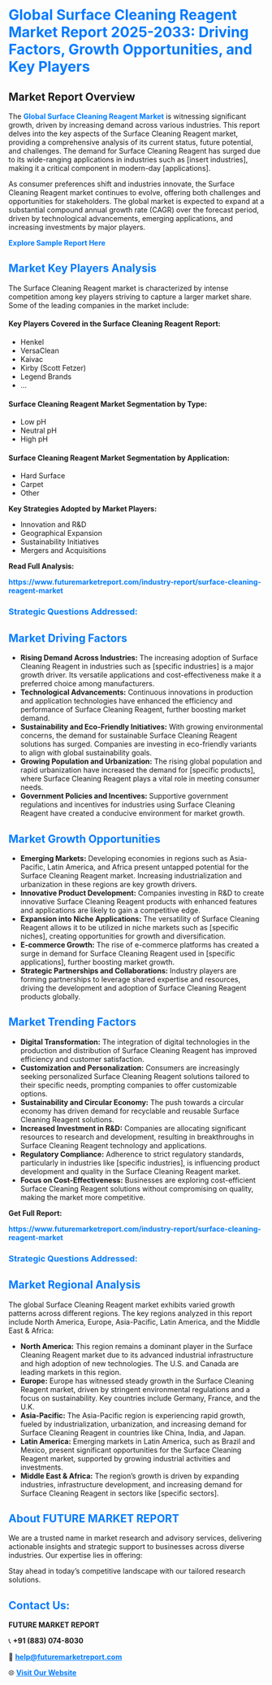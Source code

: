 <h1 style="color: #007BFF;">Global Surface Cleaning Reagent Market Report 2025-2033: Driving Factors, Growth Opportunities, and Key Players</h1>

<section id="overview">
<h2>Market Report Overview</h2>
<p>The <a href="https://www.futuremarketreport.com/industry-report/surface-cleaning-reagent-market" style="color: #007BFF; text-decoration: none;"><strong>Global Surface Cleaning Reagent Market</strong></a> is witnessing significant growth, driven by increasing demand across various industries. This report delves into the key aspects of the Surface Cleaning Reagent market, providing a comprehensive analysis of its current status, future potential, and challenges. The demand for Surface Cleaning Reagent has surged due to its wide-ranging applications in industries such as [insert industries], making it a critical component in modern-day [applications].</p>
<p>As consumer preferences shift and industries innovate, the Surface Cleaning Reagent market continues to evolve, offering both challenges and opportunities for stakeholders. The global market is expected to expand at a substantial compound annual growth rate (CAGR) over the forecast period, driven by technological advancements, emerging applications, and increasing investments by major players.</p>
</section>

<section id="overview">
<p><a href="https://www.futuremarketreport.com/request-sample/reportId=105117" style="color: #007BFF; text-decoration: none;"><strong>Explore Sample Report Here</strong></a></p>
</section>

<section id="key-players">
<h2 style="color: #007BFF;">Market Key Players Analysis</h2>
<p>The Surface Cleaning Reagent market is characterized by intense competition among key players striving to capture a larger market share. Some of the leading companies in the market include:</p>
<h4>Key Players Covered in the Surface Cleaning Reagent Report:</h4>
<ul><li>Henkel</li><li>VersaClean</li><li>Kaivac</li><li>Kirby (Scott Fetzer)</li><li>Legend Brands</li><li>...</li></ul>
<h4>Surface Cleaning Reagent Market Segmentation by Type:</h4>
<ul><li>Low pH</li><li>Neutral pH</li><li>High pH</li></ul>

<h4>Surface Cleaning Reagent Market Segmentation by Application:</h4>
<ul><li>Hard Surface</li><li>Carpet</li><li>Other</li></ul>
<p><strong>Key Strategies Adopted by Market Players:</strong></p>
<ul>
<li>Innovation and R&D</li>
<li>Geographical Expansion</li>
<li>Sustainability Initiatives</li>
<li>Mergers and Acquisitions</li>
</ul>
</section>

<section>
<p><strong>Read Full Analysis: </strong></p><a href="https://www.futuremarketreport.com/industry-report/surface-cleaning-reagent-market" style="color: #007BFF; text-decoration: none;"><strong>https://www.futuremarketreport.com/industry-report/surface-cleaning-reagent-market</strong></a>
<h3 style="color: #007BFF;">Strategic Questions Addressed:</h3>
</section>

<section id="driving-factors">
<h2 style="color: #007BFF;">Market Driving Factors</h2>
<ul>
<li><strong>Rising Demand Across Industries:</strong> The increasing adoption of Surface Cleaning Reagent in industries such as [specific industries] is a major growth driver. Its versatile applications and cost-effectiveness make it a preferred choice among manufacturers.</li>
<li><strong>Technological Advancements:</strong> Continuous innovations in production and application technologies have enhanced the efficiency and performance of Surface Cleaning Reagent, further boosting market demand.</li>
<li><strong>Sustainability and Eco-Friendly Initiatives:</strong> With growing environmental concerns, the demand for sustainable Surface Cleaning Reagent solutions has surged. Companies are investing in eco-friendly variants to align with global sustainability goals.</li>
<li><strong>Growing Population and Urbanization:</strong> The rising global population and rapid urbanization have increased the demand for [specific products], where Surface Cleaning Reagent plays a vital role in meeting consumer needs.</li>
<li><strong>Government Policies and Incentives:</strong> Supportive government regulations and incentives for industries using Surface Cleaning Reagent have created a conducive environment for market growth.</li>
</ul>
</section>

<section id="growth-opportunities">
<h2 style="color: #007BFF;">Market Growth Opportunities</h2>
<ul>
<li><strong>Emerging Markets:</strong> Developing economies in regions such as Asia-Pacific, Latin America, and Africa present untapped potential for the Surface Cleaning Reagent market. Increasing industrialization and urbanization in these regions are key growth drivers.</li>
<li><strong>Innovative Product Development:</strong> Companies investing in R&D to create innovative Surface Cleaning Reagent products with enhanced features and applications are likely to gain a competitive edge.</li>
<li><strong>Expansion into Niche Applications:</strong> The versatility of Surface Cleaning Reagent allows it to be utilized in niche markets such as [specific niches], creating opportunities for growth and diversification.</li>
<li><strong>E-commerce Growth:</strong> The rise of e-commerce platforms has created a surge in demand for Surface Cleaning Reagent used in [specific applications], further boosting market growth.</li>
<li><strong>Strategic Partnerships and Collaborations:</strong> Industry players are forming partnerships to leverage shared expertise and resources, driving the development and adoption of Surface Cleaning Reagent products globally.</li>
</ul>
</section>

<section id="trending-factors">
<h2 style="color: #007BFF;">Market Trending Factors</h2>
<ul>
<li><strong>Digital Transformation:</strong> The integration of digital technologies in the production and distribution of Surface Cleaning Reagent has improved efficiency and customer satisfaction.</li>
<li><strong>Customization and Personalization:</strong> Consumers are increasingly seeking personalized Surface Cleaning Reagent solutions tailored to their specific needs, prompting companies to offer customizable options.</li>
<li><strong>Sustainability and Circular Economy:</strong> The push towards a circular economy has driven demand for recyclable and reusable Surface Cleaning Reagent solutions.</li>
<li><strong>Increased Investment in R&D:</strong> Companies are allocating significant resources to research and development, resulting in breakthroughs in Surface Cleaning Reagent technology and applications.</li>
<li><strong>Regulatory Compliance:</strong> Adherence to strict regulatory standards, particularly in industries like [specific industries], is influencing product development and quality in the Surface Cleaning Reagent market.</li>
<li><strong>Focus on Cost-Effectiveness:</strong> Businesses are exploring cost-efficient Surface Cleaning Reagent solutions without compromising on quality, making the market more competitive.</li>
</ul>
</section>

<section>
<p><strong>Get Full Report: </strong></p><a href="https://www.futuremarketreport.com/industry-report/surface-cleaning-reagent-market" style="color: #007BFF; text-decoration: none;"><strong>https://www.futuremarketreport.com/industry-report/surface-cleaning-reagent-market</strong></a>
<h3 style="color: #007BFF;">Strategic Questions Addressed:</h3>
</section>


<section id="regional-analysis">
<h2 style="color: #007BFF;">Market Regional Analysis</h2>
<p>The global Surface Cleaning Reagent market exhibits varied growth patterns across different regions. The key regions analyzed in this report include North America, Europe, Asia-Pacific, Latin America, and the Middle East & Africa:</p>
<ul>
<li><strong>North America:</strong> This region remains a dominant player in the Surface Cleaning Reagent market due to its advanced industrial infrastructure and high adoption of new technologies. The U.S. and Canada are leading markets in this region.</li>
<li><strong>Europe:</strong> Europe has witnessed steady growth in the Surface Cleaning Reagent market, driven by stringent environmental regulations and a focus on sustainability. Key countries include Germany, France, and the U.K.</li>
<li><strong>Asia-Pacific:</strong> The Asia-Pacific region is experiencing rapid growth, fueled by industrialization, urbanization, and increasing demand for Surface Cleaning Reagent in countries like China, India, and Japan.</li>
<li><strong>Latin America:</strong> Emerging markets in Latin America, such as Brazil and Mexico, present significant opportunities for the Surface Cleaning Reagent market, supported by growing industrial activities and investments.</li>
<li><strong>Middle East & Africa:</strong> The region’s growth is driven by expanding industries, infrastructure development, and increasing demand for Surface Cleaning Reagent in sectors like [specific sectors].</li>
</ul>
</section>

<footer>
<h2 style="color: #007BFF;">About FUTURE MARKET REPORT</h2>
<p>We are a trusted name in market research and advisory services, delivering actionable insights and strategic support to businesses across diverse industries. Our expertise lies in offering:</p>

<p>Stay ahead in today’s competitive landscape with our tailored research solutions.</p>

<h2 style="color: #007BFF;">Contact Us:</h2>
<p><strong>FUTURE MARKET REPORT</strong></p>
<p>📞 <strong>+91 (883) 074-8030</strong></p>
<p>📧 <strong><a href="mailto:help@futuremarketreport.com" style="color: #007BFF;">help@futuremarketreport.com</a></strong></p>
<p>🌐 <strong><a href="https://www.futuremarketreport.com/" style="color: #007BFF;">Visit Our Website</a></strong></p>
</footer>
